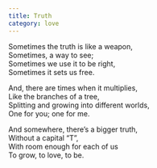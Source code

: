 ```yaml
---
title: Truth
category: love
---
```


Sometimes the truth is like a weapon,  
Sometimes, a way to see;  
Sometimes we use it to be right,  
Sometimes it sets us free.

And, there are times when it multiplies,  
Like the branches of a tree,  
Splitting and growing into different worlds,  
One for you; one for me.

And somewhere, there’s a bigger truth,  
Without a capital “T”,  
With room enough for each of us  
To grow, to love, to be.
